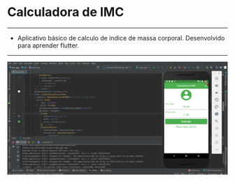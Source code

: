 Calculadora de IMC
===============================================

--------------------
- Aplicativo básico de calculo de indice de massa corporal. Desenvolvido para aprender flutter.

--------------------

![](https://github.com/jacksonn455/calculadora_IMC/blob/master/calc.png)
